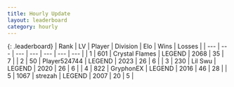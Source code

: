 ```yaml
---
title: Hourly Update
layout: leaderboard
category: hourly
---
```


{: .leaderboard}
| Rank | LV | Player | Division | Elo | Wins | Losses |
| --- | --- | --- | --- | --- | --- | --- |
| <span data-change="0">1</span> | 601 | <span title="ID: 163201">Crystal Flames</span> | LEGEND | <span data-change="10">2068</span> | <span data-change="2">35</span> | <span data-change="0">7</span> |
| <span data-change="0">2</span> | 50 | <span title="ID: 524744">Player524744</span> | LEGEND | <span data-change="0">2023</span> | <span data-change="0">26</span> | <span data-change="0">6</span> |
| <span data-change="0">3</span> | 230 | <span title="ID: 468342">Lil Swu</span> | LEGEND | <span data-change="0">2020</span> | <span data-change="0">26</span> | <span data-change="0">6</span> |
| <span data-change="0">4</span> | 822 | <span title="ID: 315148">GryphonEX</span> | LEGEND | <span data-change="0">2016</span> | <span data-change="0">46</span> | <span data-change="0">28</span> |
| <span data-change="0">5</span> | 1067 | <span title="ID: 1692">strezah</span> | LEGEND | <span data-change="0">2007</span> | <span data-change="0">20</span> | <span data-change="0">5</span> |